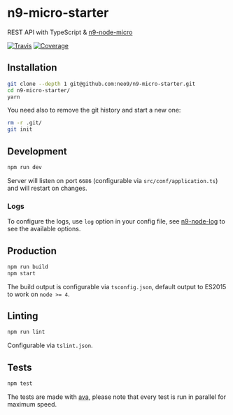 # n9-micro-starter

REST API with TypeScript & [n9-node-micro](https://github.com/neo9/n9-node-micro)

[![Travis](https://img.shields.io/travis/neo9/n9-micro-starter/master.svg)](https://travis-ci.org/neo9/n9-micro-starter)
[![Coverage](https://img.shields.io/codecov/c/github/neo9/n9-micro-starter/master.svg)](https://codecov.io/gh/neo9/n9-micro-starter)

## Installation

```bash
git clone --depth 1 git@github.com:neo9/n9-micro-starter.git
cd n9-micro-starter/
yarn
```

You need also to remove the git history and start a new one:
```bash
rm -r .git/
git init
```

## Development

```bash
npm run dev
```

Server will listen on port `6686` (configurable via `src/conf/application.ts`) and will restart on changes.

### Logs

To configure the logs, use `log` option in your config file, see [n9-node-log](https://github.com/neo9/n9-node-log#log-level) to see the available options.

## Production

```bash
npm run build
npm start
```

The build output is configurable via `tsconfig.json`, default output to ES2015 to work on `node >= 4`.

## Linting

```bash
npm run lint
```

Configurable via `tslint.json`.

## Tests

```bash
npm test
```

The tests are made with [ava](https://github.com/avajs/ava), please note that every test is run in parallel for maximum speed.



